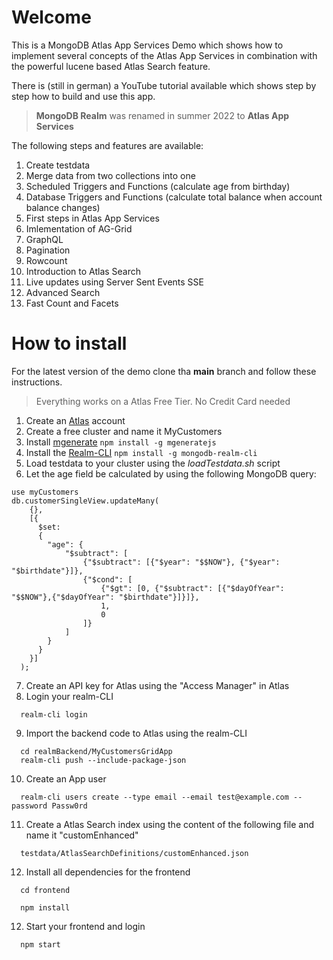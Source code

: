 # Welcome
This is a MongoDB Atlas App Services Demo which shows how to implement several concepts of the Atlas App Services in combination with the powerful lucene based Atlas Search feature.

There is (still in german) a YouTube tutorial available which shows step by step how to build and use this app.

> **MongoDB Realm** was renamed in summer 2022 to **Atlas App Services**

The following steps and features are available:

1. Create testdata
2. Merge data from two collections into one
3. Scheduled Triggers and Functions (calculate age from birthday)
4. Database Triggers and Functions (calculate total balance when account balance changes)
5. First steps in Atlas App Services
6. Imlementation of AG-Grid
7. GraphQL
8. Pagination
9. Rowcount
10. Introduction to Atlas Search
11. Live updates using Server Sent Events SSE
12. Advanced Search
13. Fast Count and Facets

# How to install
For the latest version of the demo clone tha **main** branch and follow these instructions. 

> Everything works on a Atlas Free Tier. No Credit Card needed

1. Create an [Atlas](https://cloud.mongodb.com) account
2. Create a free cluster and name it MyCustomers
3. Install [mgenerate](https://github.com/rueckstiess/mgeneratejs) 
```npm install -g mgeneratejs```
4. Install the [Realm-CLI](https://www.mongodb.com/docs/atlas/app-services/cli/)
```npm install -g mongodb-realm-cli```
5. Load testdata to your cluster using the *loadTestdata.sh* script
6. Let the age field be calculated by using the following MongoDB query:
```mongodb
use myCustomers
db.customerSingleView.updateMany(
    {},
    [{
      $set: 
      {
        "age": {
            "$subtract": [
                {"$subtract": [{"$year": "$$NOW"}, {"$year": "$birthdate"}]},
                {"$cond": [
                    {"$gt": [0, {"$subtract": [{"$dayOfYear": "$$NOW"},{"$dayOfYear": "$birthdate"}]}]},
                    1,
                    0
                ]}
            ]
        }
      }
    }]
  );
  ```
7. Create an API key for Atlas using the "Access Manager" in Atlas
8. Login your realm-CLI 
```
  realm-cli login
```
9. Import the backend code to Atlas using the realm-CLI
```
  cd realmBackend/MyCustomersGridApp
  realm-cli push --include-package-json
```
10. Create an App user
```
  realm-cli users create --type email --email test@example.com --password Passw0rd
```
11. Create a Atlas Search index using the content of the following file and name it "customEnhanced"
```
  testdata/AtlasSearchDefinitions/customEnhanced.json
```

12. Install all dependencies for the frontend
```
  cd frontend
```
```
  npm install
```
12. Start your frontend and login
```
  npm start
```